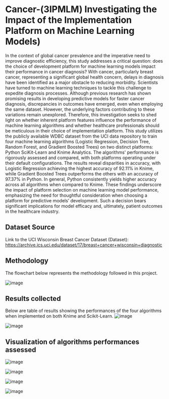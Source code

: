 # Cancer-(3IPMLM) Investigating the Impact of the Implementation Platform on Machine Learning Models)
In the context of global cancer prevalence and the imperative need to improve diagnostic efficiency, this study addresses a critical question: does the choice of development platform for machine learning models impact their performance in cancer diagnosis? 
With cancer, particularly breast cancer, representing a significant global health concern, delays in diagnosis have been identified as a major obstacle to reducing morbidity. 
Scientists have turned to machine learning techniques to tackle this challenge to expedite diagnosis processes.
Although previous research has shown promising results in developing predictive models for faster cancer diagnosis, discrepancies in outcomes have emerged, even when employing the same dataset.
However, the underlying factors contributing to these variations remain unexplored. Therefore, this investigation seeks to shed light on whether inherent platform features influence the performance of 
machine learning algorithms and whether healthcare professionals should be meticulous in their choice of implementation platform.
This study utilizes the publicly available WDBC dataset from the UCI data repository to train four machine learning algorithms (Logistic Regression, Decision Tree, Random Forest, and Gradient Boosted Trees) on two distinct platforms: Python SciKit-Learn and Knime Analytics. 
The algorithms' performance is rigorously assessed and compared, with both platforms operating under their default configurations. 
The results reveal disparities in accuracy, with Logistic Regression achieving the highest accuracy of 92.11% in Knime, while Gradient Boosted Trees outperforms the others with an accuracy of 97.37% in Python. 
In general, Python consistently yields higher accuracy across all algorithms when compared to Knime. 
These findings underscore the impact of platform selection on machine learning model performance, emphasizing the need for thoughtful consideration when choosing a platform for predictive models’ development.
Such a decision bears significant implications for model efficacy and, ultimately, patient outcomes in the healthcare industry.

## Dataset Source
Link to the UCI Wisconsin Breast Cancer Dataset (Dataset):
https://archive.ics.uci.edu/dataset/17/breast+cancer+wisconsin+diagnostic

## Methodology
The flowchart below represents the methodology followed in this project.

![image](https://github.com/ProfDee92/Cancer-3IPMLM/assets/103885055/ec73170f-ea60-4ad2-b824-636d97909488)

## Results collected
Below are table of results showing the performances of the four algorithms when implemented on both Knime and Scikit-Learn. 
![image](https://github.com/ProfDee92/Cancer-3IPMLM/assets/103885055/c0e7de46-dd86-4269-bdd9-d43cb73c4c3f)

![image](https://github.com/ProfDee92/Cancer-3IPMLM/assets/103885055/b5f2e543-0d8d-4397-bb2e-9b7d9b585801)


## Visualization of algorithms performances assessed

![image](https://github.com/ProfDee92/Cancer-3IPMLM/assets/103885055/eefb18fc-61f8-4dfa-b506-cc4ed7c11dee)

![image](https://github.com/ProfDee92/Cancer-3IPMLM/assets/103885055/f47f218c-494f-4107-a93a-7cd540e355ef)

![image](https://github.com/ProfDee92/Cancer-3IPMLM/assets/103885055/e41b5b9e-8f5c-4cca-9f1c-5d9ff9bd2e39)

![image](https://github.com/ProfDee92/Cancer-3IPMLM/assets/103885055/738ce710-1ce3-4619-95e0-a50fc38b4584)






